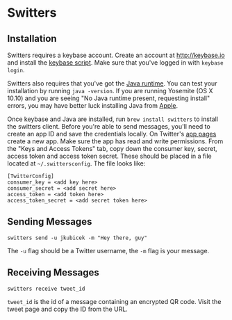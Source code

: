 Switters
========

Installation
------------

Switters requires a keybase account. Create an account at http://keybase.io and install the [keybase script](kb). Make sure that you've logged in with `keybase login`.

Switters also requires that you've got the [Java runtime](java). You can test your installation by running `java -version`. If you are running Yosemite (OS X 10.10) and you are seeing "No Java runtime present, requesting install" errors, you may have better luck installing Java from [Apple](apple). 

Once keybase and Java are installed, run `brew install switters` to install the switters client. Before you're able to send messages, you'll need to create an app ID and save the credentials locally. On Twitter's [app pages](td) create a new app. Make sure the app has read and write permissions. From the "Keys and Access Tokens" tab, copy down the consumer key, secret, access token and access token secret. These should be placed in a file located at `~/.swittersconfig`. The file looks like:

    [TwitterConfig]
    consumer_key = <add key here>
    consumer_secret = <add secret here>
    access_token = <add token here>
    access_token_secret = <add secret token here>
	
Sending Messages
----------------

    switters send -u jkubicek -m "Hey there, guy"
    
The `-u` flag should be a Twitter username, the `-m` flag is your message. 

Receiving Messages
------------------

    switters receive tweet_id

`tweet_id` is the id of a message containing an encrypted QR code. Visit the tweet page and copy the ID from the URL. 

[kb]: https://keybase.io/docs/command_line/installation
[td]: https://apps.twitter.com
[java]: http://www.oracle.com/technetwork/java/javase/downloads/jre8-downloads-2133155.html
[apple]: http://support.apple.com/kb/DL1572
